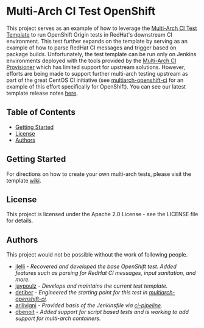 # Multi-Arch CI Test OpenShift
This project serves as an example of how to leverage the [Multi-Arch CI Test Template](https://github.com/redhat-multiarch-qe/multiarch-ci-test-template) to run OpenShift Origin tests in RedHat's downstream CI environment. This test further expands on the template by serving as an example of how to parse RedHat CI messages and trigger based on package builds. Unfortunately, the test template can be run only on Jenkins environments deployed with the tools provided by the [Multi-Arch CI Provisioner](https://github.com/RedHat-MultiArch-QE/multiarch-ci-provisioner) which has limited support for upstream solutions. However, efforts are being made to support further multi-arch testing upstream as part of the great CentOS CI initiative (see [multiarch-openshift-ci](https://github.com/CentOS-PaaS-SIG/multiarch-openshift-ci) for an example of this effort specifically for OpenShift). You can see our latest template release notes [here](https://github.com/RedHat-MultiArch-QE/multiarch-ci-test-template/releases).

## Table of Contents
- [Getting Started](#getting-started)
- [License](#license)
- [Authors](#authors)

## Getting Started
For directions on how to create your own multi-arch tests, please visit the template [wiki](https://github.com/RedHat-MultiArch-QE/multiarch-ci-test-template/wiki).

## License
This project is licensed under the Apache 2.0 License - see the LICENSE file for details.

## Authors
This project would not be possible without the work of following people.
- [jlelli](https://github.com/jlelli/) - *Recovered and developed the base OpenShift test. Added features such as parsing for RedHat CI messages, input sanitation, and more.*
- [jaypoulz](https://github.com/jaypoulz/) - *Develops and maintains the current test template.*
- [detiber](https://github.com/detiber/) - *Engineered the starting point for this test in [multiarch-openshift-ci](https://github.com/CentOS-PaaS-SIG/multiarch-openshift-ci).*
- [arilivigni](https://github.com/arilivigni) - *Provided basis of the Jenkinsfile via [ci-pipeline](https://github.com/CentOS-PaaS-SIG/ci-pipeline).*
- [dbenoit](https://github.com/dbenoit17) - *Added support for script based tests and is working to add support for multi-arch containers.*

